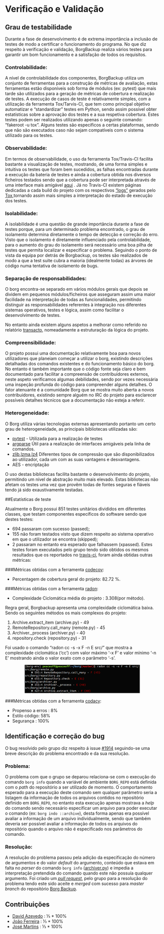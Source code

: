 # Verificação e Validação
## Grau de testabilidade


  Durante a fase de desenvolvimento é de extrema importância a inclusão de testes de modo a certificar o funcionamento do programa. No que diz respeito à verificação e validação, BorgBackup realiza vários testes para garantir um bom funcionamento e a satisfação de todos os requisitos.

### Controlabilidade:
    
  A nível de controlabilidade dos componentes, BorgBackup utiliza um conjunto de ferramentas para a construção de métricas de avaliação, estas ferramentas estão disponíveis sob forma de módulos (ex: pytest) que mais tarde são utilizados para a geração de métricas de cobertura e realização de testes. A execução de casos de teste é relativamente simples, com a utilização da ferramenta Tox/Tarvis-CI, que tem como principal objetivo automatizar e “standardizar” testes em Python, sendo assim possível obter estatísticas sobre a aprovação dos testes e a sua respetiva cobertura. Estes testes podem ser realizados utilizando apenas o seguinte comando: “fakeroot -u tox”. Alguns testes são específicos a certas plataformas, sendo que não são executados caso não sejam compatíveis com o sistema utilizado para os testes.

### Observabilidade:

  Em termos de observabilidade, o uso da ferramenta Tox/Travis-CI facilita bastante a visualização de testes, mostrando, de uma forma simples e intuitiva os testes que foram bem sucedidos, as falhas encontradas durante a execução da bateria de testes e ainda a cobertura obtida nos diversos ficheiros testados sendo que a cobertura pode ser interpretada através de uma interface mais amigável [aqui](https://codecov.io/gh/borgbackup/borg/tree/734f8a9417ac3556ca7e595733c98e7267d9703e/src/borg) . Já no Travis-CI existem páginas dedicadas a cada build do projeto com os respectivos [“logs”](https://travis-ci.org/borgbackup/borg/jobs/179852544)  gerados pelo [Tox](https://tox.readthedocs.io/en/latest/),tornando assim mais simples a interpretação do estado de execução dos testes.

### Isolabilidade:

  A isolabilidade é uma questão de grande importância durante a fase de testes porque, para um determinado problema encontrado, o grau de isolamento determina diretamente o tempo de detecção e correção do erro. Visto que o isolamento é diretamente influenciado pela controlabilidade, para o aumento do grau do isolamento será necessário uma boa pilha de testes que permita localizar e especificar o problema. Seguindo o ponto de vista da equipa por detrás de Borgbackup, os testes são realizados de modo a que a test suite cubra a maioria (idealmente todas) as árvores de código numa tentativa de isolamento de bugs. 

### Separação de responsabilidades:


  O borg encontra-se separado em vários módulos gerais que depois se dividem em pequenos módulos/ficheiros que asseguram assim uma maior facilidade na interpretação de todas as funcionalidades, permitindo distinguir as responsabilidades referentes à integração nos diferentes sistemas operativos, testes e lógica, assim como facilitar o desenvolvimento de testes.
  
No entanto ainda existem alguns aspetos a melhorar como referido no relatório [transacto](https://github.com/JoseLuisMartins/borg/blob/master/ESOF-docs/3.Software%20Architecture.md#introduction), nomeadamente a estruturação da lógica do projeto.

### Compreensibilidade:
  O projeto possui uma documentação relativamente boa para novos utilizadores que planeiam começar a utilizar o borg, existindo descrições detalhadas dos comandos existentes e do funcionamento básico do borg. No entanto é também importante que o código fonte seja claro e bem documentado para facilitar a compreensão de contribuidores externos, neste aspeto verificamos algumas debilidades, sendo por vezes necessária uma inspeção profunda do código para compreender alguns detalhes.
O fator atenuante é a comunidade Borg que se mostra muito aberta a novos contribuidores, existindo sempre alguém no IRC do projeto para esclarecer possíveis detalhes técnicos que a documentação não esteja a referir.




### Heterogeneidade:
        
O Borg utiliza várias tecnologias externas apresentando portanto um certo grau de heterogeneidade, as principais bibliotecas utilizadas são:


* [pytest](http://doc.pytest.org/en/latest/) - Utilizada para a realização de testes
* [argparse](https://docs.python.org/3/library/argparse.html)
  Útil para a realização de interfaces amigáveis pela linha de comandos. 
* [zlib](http://www.zlib.net/),[lzma](https://docs.python.org/3/library/lzma.html),[lz4](https://github.com/lz4/lz4)
  Diferentes tipos de compressão que são disponibilizados ao utilizador, cada um com as suas vantagens e desvantagens.
* AES - encriptação 


O uso destas bibliotecas facilita bastante o desenvolvimento do projeto, permitindo um nível de abstração muito mais elevado. Estas bibliotecas não afetam os testes uma vez que provêm todas de fontes seguras e fiáveis tendo já sido exaustivamente testadas.



##Estatísticas de teste


Atualmente o Borg possui 851 testes unitários divididos em diferentes classes, que testam componentes específicos do software sendo que destes testes:

* 694 passaram com sucesso (passed);
* 155 não foram testados visto que dizem respeito ao sistema operativo em que o utilizador se encontra (skipped);
* 2 passaram no entanto era esperado que falhassem (xpassed).
Estes testes foram executados pelo grupo tendo sido obtidos os mesmos resultados que os reportados no [travis-ci](https://travis-ci.org/borgbackup/borg), foram ainda obtidas outras métricas:


###Métricas obtidas com a ferramenta [codecov](https://codecov.io/gh/borgbackup/borg/tree/e9d7f928e2061bc5f26e7a67aa6d26a37c4ec4b5/src/borg):
	
 * Percentagem de cobertura geral do projeto: 82.72 %.


###Métricas obtidas com a ferramenta [radon](https://pypi.python.org/pypi/radon):

* Complexidade Ciclomática média do projeto  : 3.308(por método).


Regra geral, Borgbackup apresenta uma complexidade ciclomática baixa.
Sendo os seguintes métodos os mais complexos do projeto:

1. Archive.extract_item (archive.py) - 49 
2. RemoteRepository.call_many (remote.py) - 45
3. Archiver._process (archiver.py) - 40
4. repository.check (repository.py) - 31 


Foi usado o comando “radon cc -s -x F -n E src/” que mostra a complexidade ciclomática (‘cc’) com valor máximo ‘-x F’ e valor mínimo ‘-n E’ mostrando ainda o valor exato com o parâmetro ‘-s’.


<p align="center">
<img  src ="resources/radonExample.png" />
</p>


###Métricas obtidas com a ferramenta [codacy](https://www.codacy.com/app/Jose-MartinsOrganization/borg/dashboard):
	
  * Propenso a erros : 8% 	
  * Estilo código: 58%
  * Segurança : 100%

## Identificação e correção do bug

O bug resolvido pelo grupo diz respeito á issue [#1914](https://github.com/borgbackup/borg/issues/1914) seguindo-se uma breve descrição do problema encontrado e da sua resolução.

### Problema:

O problema com que o grupo se deparou relaciona-se com o execução do comando ``borg info`` quando a variável de ambiente  ``BORG_REPO`` está definida com o _path_ do repositório a ser utilizado de momento.
O comportamento esperado para a execução deste comando sem qualquer parâmetro seria a listagem da informação de todos os arquivos contidos no repositório definido em ``BORG_REPO``, no entanto esta execução apenas mostrava a _help_ do comando sendo necessário especificar um arquivo para poder executar o comando (ex: ``borg indo ::archive``), desta forma apenas era possível avaliar a informação de um arquivo individualmente, sendo que também deveria ser possível avaliar a informação de todos os arquivos do repositório quando o arquivo não é especificado nos parâmetros do comando.

### Resolução:

A resolução do problema passou pela adição da especificação do número de argumentos e do valor _default_ do argumento, conteúdo que estava em falta no _parser_ do comando ``borg info`` ([archiver.py](https://github.com/borgbackup/borg/blob/master/src/borg/archiver.py)) e impedia a interpretação pretendida do comando quando este não possuía qualquer argumento.
Foi criado um [_pull request_](https://github.com/borgbackup/borg/pull/1917), pelo grupo para a resolução do problema tendo este sido aceite e _merged_ com sucesso para _master branch_ do repositório [Borg Backup](https://github.com/borgbackup/borg).

## Contribuições

* [David Azevedo](https://github.com/PeaceOff) : ⅓ * 100%
* [João Ferreira](https://github.com/joaocsf) : ⅓ * 100%
* [José Martins](https://github.com/JoseLuisMartins) : ⅓ * 100%
